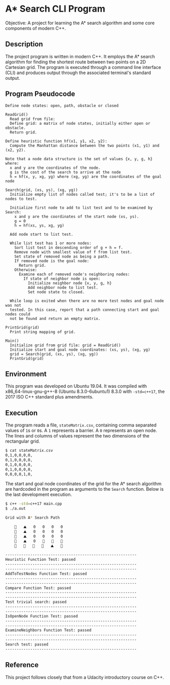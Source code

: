 # A* Search CLI Program
Objective: A project for learning the A* search algorithm and some core components of modern C++.

## Description
The project program is written in modern C++. It employs the A* search algorithm for finding the shortest route between two points on a 2D Cartesian grid. The program is executed through a command line interface (CLI) and produces output through the associated terminal's standard output.

## Program Pseudocode
```
Define node states: open, path, obstacle or closed

ReadGrid()
  Read grid from file:
  Define grid: a matrix of node states, initially either open or obstacle.
  Return grid.

Define heuristic function hf(x1, y1, x2, y2):
  Compute the Manhattan distance between the two points (x1, y1) and (x2, y2).

Note that a node data structure is the set of values {x, y, g, h} where:
  x and y are the coordinates of the node.
  g is the cost of the search to arrive at the node
  h = hf(x, y, xg, yg) where (xg, yg) are the coordinates of the goal node

Search(grid, (xs, ys), (xg, yg))
  Initialize empty list of nodes called test; it's to be a list of nodes to test.

  Initialize first node to add to list test and to be examined by Search:
    x and y are the coordinates of the start node (xs, ys).
    g = 0
    h = hf(xs, ys, xg, yg)

  Add node start to list test.

  While list test has 1 or more nodes:
    Sort list test in descending order of g + h = f.
    Remove node with smallest value of f from list test.
    Set state of removed node as being a path.
    If removed node is the goal node:
      Return grid.
    Otherwise:
      Examine each of removed node's neighboring nodes:
        If state of neighbor node is open:
          Initialize neighbor node {x, y, g, h}
          Add neighbor node to list test.
          Set node state to closed.

  While loop is exited when there are no more test nodes and goal node was not
  tested. In this case, report that a path connecting start and goal nodes could
  not be found and return an empty matrix.

PrintGrid(grid)
  Print string mapping of grid.

Main()
  Initialize grid from grid file: grid = ReadGrid()
  Initialize start and goal node coordinates: (xs, ys), (xg, yg)
  grid = Search(grid, (xs, ys), (xg, yg))
  PrintGrid(grid)
```

## Environment
This program was developed on Ubuntu 19.04. It was compiled with x86_64-linux-gnu-g++-8 (Ubuntu 8.3.0-6ubuntu1) 8.3.0 with `-std=c++17`, the 2017 ISO C++ standard plus amendments.

## Execution
The program reads a file, `stateMatrix.csv`, containing comma separated values of `1`s or `0`s. A `1` represents a barrier. A `0` represents an open node. The lines and columns of values represent the two dimensions of the rectangular grid.
```bash
$ cat stateMatrix.csv
0,1,0,0,0,0,
0,1,0,0,0,0,
0,1,0,0,0,0,
0,1,0,0,0,0,
0,0,0,0,1,0,
```
The start and goal node coordinates of the grid for the A* search algorithm are hardcoded in the program as arguments to the `Search` function. Below is the last development execution.
```bash
$ c++ -std=c++17 main.cpp
$ ./a.out

Grid with A* Search Path

	🚦   ⛰️   0   0   0   0   
	🚗   ⛰️   0   0   0   0   
	🚗   ⛰️   0   0   0   0   
	🚗   ⛰️   0   🚗   🚗   🚗   
	🚗   🚗   🚗   🚗   ⛰️   🏁   

----------------------------------------------------------
Heuristic Function Test: passed
----------------------------------------------------------
----------------------------------------------------------
AddToTestNodes Function Test: passed
----------------------------------------------------------
----------------------------------------------------------
Compare Function Test: passed
----------------------------------------------------------
----------------------------------------------------------
Test trivial search: passed
----------------------------------------------------------
----------------------------------------------------------
IsOpenNode Function Test: passed
----------------------------------------------------------
----------------------------------------------------------
ExamineNeighbors Function Test: passed
----------------------------------------------------------
----------------------------------------------------------
Search test: passed
----------------------------------------------------------


```

## Reference
This project follows closely that from a Udacity introductory course on C++.

